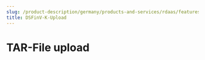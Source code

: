 ```yaml
---
slug: /product-description/germany/products-and-services/rdaas/features/dsfinvk-upload
title: DSFinV-K-Upload
---
```


# TAR-File upload
